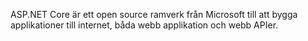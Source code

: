 ASP.NET Core är ett open source ramverk 
från Microsoft till att bygga applikationer till internet, båda webb applikation och webb APIer.